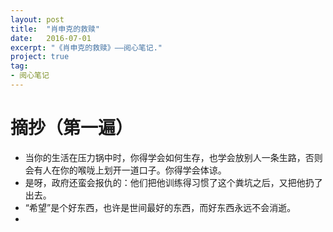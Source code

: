 ```yaml
---
layout: post
title:  "肖申克的救赎"
date:   2016-07-01
excerpt: "《肖申克的救赎》——阅心笔记."
project: true
tag:
- 阅心笔记 
---
```


# 摘抄（第一遍）

* 当你的生活在压力锅中时，你得学会如何生存，也学会放别人一条生路，否则会有人在你的喉咙上划开一道口子。你得学会体谅。
* 是呀，政府还蛮会报仇的：他们把他训练得习惯了这个粪坑之后，又把他扔了出去。
* “希望”是个好东西，也许是世间最好的东西，而好东西永远不会消逝。
*

